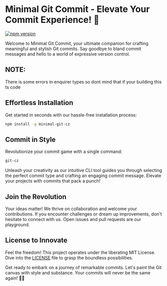 # Minimal Git Commit - Elevate Your Commit Experience! 🚀

[![npm version](https://img.shields.io/npm/v/minimal-git-cz.svg)](https://www.npmjs.com/package/minimal-git-cz)

Welcome to Minimal Git Commit, your ultimate companion for crafting meaningful and stylish Git commits. Say goodbye to bland commit messages and hello to a world of expressive version control.

## NOTE:

There is some errors in enquirer types so dont mind that if your building this ts code

## Effortless Installation

Get started in seconds with our hassle-free installation process:

```bash
npm install -g minimal-git-cz
```

## Commit in Style

Revolutionize your commit game with a single command:

```bash
git-cz
```

Unleash your creativity as our intuitive CLI tool guides you through selecting the perfect commit type and crafting an engaging commit message. Elevate your projects with commits that pack a punch!

## Join the Revolution

Your ideas matter! We thrive on collaboration and welcome your contributions. If you encounter challenges or dream up improvements, don't hesitate to connect with us. Open issues and pull requests are our playground.

## License to Innovate

Feel the freedom! This project operates under the liberating MIT License. Dive into the [LICENSE](LICENSE) file to grasp the boundless possibilities.

Get ready to embark on a journey of remarkable commits. Let's paint the Git canvas with style and substance. Your commits will never be the same again! 🎨💡

